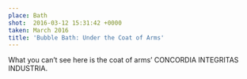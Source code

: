 ```yaml
---
place: Bath
shot:  2016-03-12 15:31:42 +0000
taken: March 2016
title: 'Bubble Bath: Under the Coat of Arms'
---
```


What you can’t see here is the coat of arms’ CONCORDIA INTEGRITAS INDUSTRIA.
